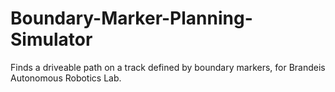# Boundary-Marker-Planning-Simulator
Finds a driveable path on a track defined by boundary markers, for Brandeis Autonomous Robotics Lab.
